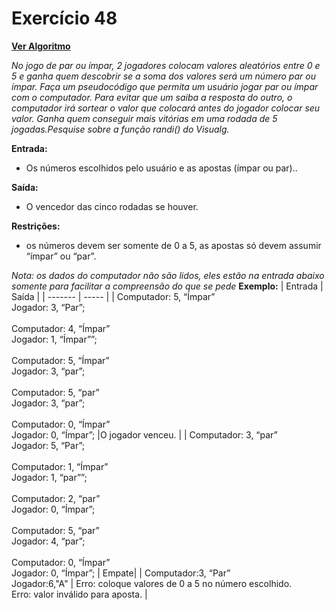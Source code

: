 # Exercício 48

[**Ver Algoritmo**](Algoritmo48.md)

*No jogo de par ou ímpar, 2 jogadores colocam valores aleatórios entre 0 e 5 e ganha quem descobrir se a soma dos valores será um número par ou ímpar. Faça um pseudocódigo que permita um usuário jogar par ou ímpar com o computador. Para evitar que um saiba a resposta do outro, o computador irá sortear o valor que colocará antes do jogador colocar seu valor. Ganha quem conseguir mais vitórias em uma rodada de 5 jogadas.Pesquise sobre a função randi() do Visualg.*

**Entrada:**
- Os números escolhidos pelo usuário e as apostas (ímpar ou par)..

**Saída:**
- O vencedor das cinco rodadas se houver.

**Restrições:**
- os números devem ser somente de 0 a 5, as apostas só devem assumir “ímpar” ou “par”.

*Nota: os dados do computador não são lidos, eles estão na entrada abaixo somente para facilitar a compreensão do que se pede*
**Exemplo:**
| Entrada | Saída |
| ------- | ----- |
| Computador: 5, “Ímpar”<br>Jogador: 3, “Par”;<br><br>Computador: 4, “Ímpar”<br>Jogador: 1, “Ímpar””;<br><br>Computador: 5, “Ímpar”<br>Jogador: 3, “par”;<br><br>Computador: 5, “par”<br>Jogador: 3, “par”;<br><br>Computador: 0, “Ímpar”<br>Jogador: 0, “Ímpar”; |O jogador venceu. |
| Computador: 3, “par”<br>Jogador: 5, “Par”;<br><br>Computador: 1, “Ímpar”<br>Jogador: 1, “par””;<br><br>Computador: 2, “par”<br>Jogador: 0, “Ímpar”;<br><br>Computador: 5, “par”<br>Jogador: 4, “par”;<br><br>Computador: 0, “Ímpar”<br>Jogador: 0, “Ímpar”; | Empate|
| Computador:3, “Par”<br>Jogador:6,"A" | Erro: coloque valores de 0 a 5 no número escolhido.<br>Erro: valor inválido para aposta. |
